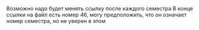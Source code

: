 Возможно надо будет менять ссылку после каждого семестра
В конце ссылки на файл есть номер 46, 
могу предположить, что он означает номер семестра, но не уверен в этом